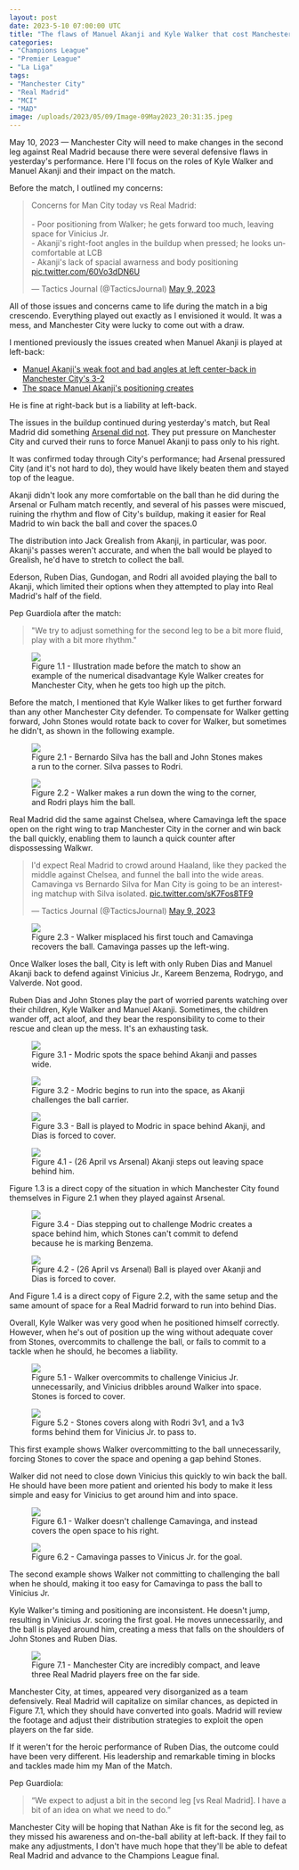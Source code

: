 ```yaml
---
layout: post
date: 2023-5-10 07:00:00 UTC
title: "The flaws of Manuel Akanji and Kyle Walker that cost Manchester City against Real Madrid"
categories: 
- "Champions League"
- "Premier League"
- "La Liga"
tags: 
- "Manchester City"
- "Real Madrid"
- "MCI"
- "MAD"
image: /uploads/2023/05/09/Image-09May2023_20:31:35.jpeg
---
```


May 10, 2023 — Manchester City will need to make changes in the second leg against Real Madrid because there were several defensive flaws in yesterday's performance. Here I'll focus on the roles of Kyle Walker and Manuel Akanji and their impact on the match.

Before the match, I outlined my concerns:

<blockquote class="twitter-tweet"><p lang="en" dir="ltr">Concerns for Man City today vs Real Madrid:<br><br>- Poor positioning from Walker; he gets forward too much, leaving space for Vinicius Jr.<br>- Akanji&#39;s right-foot angles in the buildup when pressed; he looks uncomfortable at LCB<br>- Akanji&#39;s lack of spacial awarness and body positioning <a href="https://t.co/60Vo3dDN6U">pic.twitter.com/60Vo3dDN6U</a></p>&mdash; Tactics Journal (@TacticsJournal) <a href="https://twitter.com/TacticsJournal/status/1655893739473174528?ref_src=twsrc%5Etfw">May 9, 2023</a></blockquote> <script async src="https://platform.twitter.com/widgets.js" charset="utf-8"></script>

All of those issues and concerns came to life during the match in a big crescendo. Everything played out exactly as I envisioned it would. It was a mess, and Manchester City were lucky to come out with a draw.

I mentioned previously the issues created when Manuel Akanji is played at left-back:

- [Manuel Akanji's weak foot and bad angles at left center-back in Manchester City's 3-2](https://tacticsjournal.com/Manuel-Akanji-weak-foot-and-bad-angles-at-left-center-back-in-Manchester-City-3-2/)
- [The space Manuel Akanji's positioning creates](https://tacticsjournal.com/The-space-Manuel-Akanji-positioning-creates/)

He is fine at right-back but is a liability at left-back.

The issues in the buildup continued during yesterday's match, but Real Madrid did something [Arsenal did not](https://tacticsjournal.com/Arsenal-is-emotionally-exhausted-and-didnt-press-Manchester-City/). They put pressure on Manchester City and curved their runs to force Manuel Akanji to pass only to his right. 

It was confirmed today through City's performance; had Arsenal pressured City (and it's not hard to do), they would have likely beaten them and stayed top of the league. 

Akanji didn't look any more comfortable on the ball than he did during the Arsenal or Fulham match recently, and several of his passes were miscued, ruining the rhythm and flow of City's buildup, making it easier for Real Madrid to win back the ball and cover the spaces.0

The distribution into Jack Grealish from Akanji, in particular, was poor. Akanji's passes weren't accurate, and when the ball would be played to Grealish, he'd have to stretch to collect the ball.

Ederson, Ruben Dias, Gundogan, and Rodri all avoided playing the ball to Akanji, which limited their options when they attempted to play into Real Madrid's half of the field. 

Pep Guardiola after the match:

> "We try to adjust something for the second leg to be a bit more fluid, play with a bit more rhythm."

<figure>
    <img src="https://tacticsjournal.com/uploads/2023/05/09/Image-09May2023_21:02:12.jpeg">
    <figcaption>Figure 1.1 - Illustration made before the match to show an example of the numerical disadvantage Kyle Walker creates for Manchester City, when he gets too high up the pitch.</figcaption>
</figure> 

Before the match, I mentioned that Kyle Walker likes to get further forward than any other Manchester City defender. To compensate for Walker getting forward, John Stones would rotate back to cover for Walker, but sometimes he didn't, as shown in the following example.

<figure>
    <img src="https://tacticsjournal.com/uploads/2023/05/09/Image-09May2023_20:32:46.jpeg">
    <figcaption>Figure 2.1 - Bernardo Silva has the ball and John Stones makes a run to the corner. Silva passes to Rodri.</figcaption>
</figure> 

<figure>
    <img src="https://tacticsjournal.com/uploads/2023/05/09/Image-09May2023_20:33:06.jpeg">
    <figcaption>Figure 2.2 - Walker makes a run down the wing to the corner, and Rodri plays him the ball.</figcaption>
</figure>

Real Madrid did the same against Chelsea, where Camavinga left the space open on the right wing to trap Manchester City in the corner and win back the ball quickly, enabling them to launch a quick counter after dispossessing Walkwr.

<blockquote class="twitter-tweet"><p lang="en" dir="ltr">I&#39;d expect Real Madrid to crowd around Haaland, like they packed the middle against Chelsea, and funnel the ball into the wide areas. Camavinga vs Bernardo Silva for Man City is going to be an interesting matchup with Silva isolated. <a href="https://t.co/sK7Fos8TF9">pic.twitter.com/sK7Fos8TF9</a></p>&mdash; Tactics Journal (@TacticsJournal) <a href="https://twitter.com/TacticsJournal/status/1655984153014173708?ref_src=twsrc%5Etfw">May 9, 2023</a></blockquote> <script async src="https://platform.twitter.com/widgets.js" charset="utf-8"></script>

<figure>
    <img src="https://tacticsjournal.com/uploads/2023/05/09/Image-09May2023_20:33:29.jpeg">
    <figcaption>Figure 2.3 - Walker misplaced his first touch and Camavinga recovers the ball. Camavinga passes up the left-wing.</figcaption>
</figure> 

Once Walker loses the ball, City is left with only Ruben Dias and Manuel Akanji back to defend against Vinicius Jr., Kareem Benzema, Rodrygo, and Valverde. Not good.

Ruben Dias and John Stones play the part of worried parents watching over their children, Kyle Walker and Manuel Akanji. Sometimes, the children wander off, act aloof, and they bear the responsibility to come to their rescue and clean up the mess. It's an exhausting task. 

<figure>
    <img src="https://tacticsjournal.com/uploads/2023/05/09/Image-09May2023_20:54:07.jpeg">
    <figcaption>Figure 3.1 - Modric spots the space behind Akanji and passes wide.</figcaption>
</figure> 

<figure>
    <img src="https://tacticsjournal.com/uploads/2023/05/09/Image-09May2023_20:54:47.jpeg">
    <figcaption>Figure 3.2 - Modric begins to run into the space, as Akanji challenges the ball carrier.</figcaption>
</figure> 

<figure>
    <img src="https://tacticsjournal.com/uploads/2023/05/09/Image-09May2023_20:30:26.jpeg">
    <figcaption>Figure 3.3 - Ball is played to Modric in space behind Akanji, and Dias is forced to cover.</figcaption>
</figure> 

<figure>
    <img src="https://tacticsjournal.com/uploads/2023/04/27/Akanji_2.1-27Apr2023_10:02:01.jpeg">
    <figcaption>Figure 4.1 - (26 April vs Arsenal) Akanji steps out leaving space behind him.</figcaption>
</figure> 

Figure 1.3 is a direct copy of the situation in which Manchester City found themselves in Figure 2.1 when they played against Arsenal.

<figure>
    <img src="https://tacticsjournal.com/uploads/2023/05/09/Image-09May2023_20:55:14.jpeg">
    <figcaption>Figure 3.4 - Dias stepping out to challenge Modric creates a space behind him, which Stones can't commit to defend because he is marking Benzema.</figcaption>
</figure> 

<figure>
    <img src="https://tacticsjournal.com/uploads/2023/04/27/Akanji_1.1-27Apr2023_10:01:31.jpeg">
    <figcaption>Figure 4.2 - (26 April vs Arsenal) Ball is played over Akanji and Dias is forced to cover.</figcaption>
</figure> 

And Figure 1.4 is a direct copy of Figure 2.2, with the same setup and the same amount of space for a Real Madrid forward to run into behind Dias.

Overall, Kyle Walker was very good when he positioned himself correctly. However, when he's out of position up the wing without adequate cover from Stones, overcommits to challenge the ball, or fails to commit to a tackle when he should, he becomes a liability.

<figure>
    <img src="https://tacticsjournal.com/uploads/2023/05/09/Image-09May2023_20:31:17.jpeg">
    <figcaption>Figure 5.1 - Walker overcommits to challenge Vinicius Jr. unnecessarily, and Vinicius dribbles around Walker into space. Stones is forced to cover.</figcaption>
</figure> 

<figure>
    <img src="https://tacticsjournal.com/uploads/2023/05/09/Image-09May2023_20:31:35.jpeg">
    <figcaption>Figure 5.2 - Stones covers along with Rodri 3v1, and a 1v3 forms behind them for Vinicius Jr. to pass to.</figcaption>
</figure> 

This first example shows Walker overcommitting to the ball unnecessarily, forcing Stones to cover the space and opening a gap behind Stones.

Walker did not need to close down Vinicius this quickly to win back the ball. He should have been more patient and oriented his body to make it less simple and easy for Vinicius to get around him and into space.

<figure>
    <img src="https://tacticsjournal.com/uploads/2023/05/09/Image-09May2023_20:32:08.jpeg">
    <figcaption>Figure 6.1 - Walker doesn't challenge Camavinga, and instead covers the open space to his right.</figcaption>
</figure> 

<figure>
    <img src="https://tacticsjournal.com/uploads/2023/05/09/Image-09May2023_20:32:28.jpeg">
    <figcaption>Figure 6.2 - Camavinga passes to Vinicus Jr. for the goal.</figcaption>
</figure> 

The second example shows Walker not committing to challenging the ball when he should, making it too easy for Camavinga to pass the ball to Vinicius Jr.

Kyle Walker's timing and positioning are inconsistent. He doesn't jump, resulting in Vinicius Jr. scoring the first goal. He moves unnecessarily, and the ball is played around him, creating a mess that falls on the shoulders of John Stones and Ruben Dias.

<figure>
    <img src="https://tacticsjournal.com/uploads/2023/05/09/Image-09May2023_20:33:51.jpeg">
    <figcaption>Figure 7.1 - Manchester City are incredibly compact, and leave three Real Madrid players free on the far side.</figcaption>
</figure> 

Manchester City, at times, appeared very disorganized as a team defensively. Real Madrid will capitalize on similar chances, as depicted in Figure 7.1, which they should have converted into goals. Madrid will review the footage and adjust their distribution strategies to exploit the open players on the far side.

If it weren't for the heroic performance of Ruben Dias, the outcome could have been very different. His leadership and remarkable timing in blocks and tackles made him my Man of the Match. 

Pep Guardiola:

> “We expect to adjust a bit in the second leg [vs Real Madrid]. I have a bit of an idea on what we need to do.”

Manchester City will be hoping that Nathan Ake is fit for the second leg, as they missed his awareness and on-the-ball ability at left-back. If they fail to make any adjustments, I don't have much hope that they'll be able to defeat Real Madrid and advance to the Champions League final.

